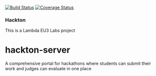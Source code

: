 [![Build Status](https://travis-ci.org/LABS-EU3/hackton-backend.svg?branch=develop)](https://travis-ci.org/LABS-EU3/hackton-backend) [![Coverage Status](https://coveralls.io/repos/github/LABS-EU3/hackton-backend/badge.svg)](https://coveralls.io/github/LABS-EU3/hackton-backend)

### Hackton
This is a Lambda EU3 Labs project
# hackton-server
A comprehensive portal for hackathons where students can submit their work and judges can evaluate in one place